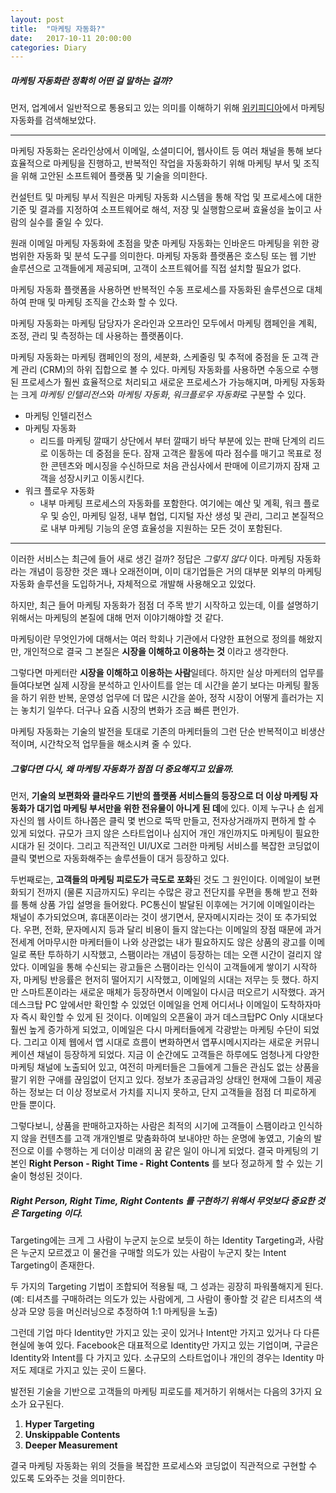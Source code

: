 ```yaml
---
layout: post
title:  "마케팅 자동화?"
date:   2017-10-11 20:00:00
categories: Diary 
---
```


##### **마케팅 자동화**란 정확히 어떤 걸 말하는 걸까?

먼저, 업계에서 일반적으로 통용되고 있는 의미를 이해하기 위해 [위키피디아]에서 마케팅 자동화를 검색해보았다.

------- 
마케팅 자동화는 온라인상에서 이메일, 소셜미디어, 웹사이트 등 여러 채널을 통해 보다 효율적으로 마케팅을 진행하고, 반복적인 작업을 자동화하기 위해 마케팅 부서 및 조직을 위해 고안된 소프트웨어 플랫폼 및 기술을 의미한다.

컨설턴트 및 마케팅 부서 직원은 마케팅 자동화 시스템을 통해 작업 및 프로세스에 대한 기준 및 결과를 지정하여 소프트웨어로 해석, 저장 및 실행함으로써 효율성을 높이고 사람의 실수를 줄일 수 있다.

원래 이메일 마케팅 자동화에 초점을 맞춘 마케팅 자동화는 인바운드 마케팅을 위한 광범위한 자동화 및 분석 도구를 의미한다. 마케팅 자동화 플랫폼은 호스팅 또는 웹 기반 솔루션으로 고객들에게 제공되며, 고객이 소프트웨어를 직접 설치할 필요가 없다.

마케팅 자동화 플랫폼을 사용하면 반복적인 수동 프로세스를 자동화된 솔루션으로 대체하여 판매 및 마케팅 조직을 간소화 할 수 있다.

마케팅 자동화는 마케팅 담당자가 온라인과 오프라인 모두에서 마케팅 캠페인을 계획, 조정, 관리 및 측정하는 데 사용하는 플랫폼이다. 

마케팅 자동화는 마케팅 캠페인의 정의, 세분화, 스케줄링 및 추적에 중점을 둔 고객 관계 관리 (CRM)의 하위 집합으로 볼 수 있다. 마케팅 자동화를 사용하면 수동으로 수행 된 프로세스가 훨씬 효율적으로 처리되고 새로운 프로세스가 가능해지며, 마케팅 자동화는 크게 *마케팅 인텔리전스*와 *마케팅 자동화*, *워크플로우 자동화*로 구분할 수 있다. 

- 마케팅 인텔리전스
- 마케팅 자동화
	- 리드를 마케팅 깔때기 상단에서 부터 깔때기 바닥 부분에 있는 판매 단계의 리드로 이동하는 데 중점을 둔다. 잠재 고객은 활동에 따라 점수를 매기고 목표로 정한 콘텐츠와 메시징을 수신하므로 처음 관심사에서 판매에 이르기까지 잠재 고객을 성장시키고 이동시킨다. 
- 워크 플로우 자동화
	- 내부 마케팅 프로세스의 자동화를 포함한다. 여기에는 예산 및 계획, 워크 플로우 및 승인, 마케팅 일정, 내부 협업, 디지털 자산 생성 및 관리, 그리고 본질적으로 내부 마케팅 기능의 운영 효율성을 지원하는 모든 것이 포함된다.
-------

이러한 서비스는 최근에 들어 새로 생긴 걸까? 정답은 *그렇지 않다* 이다. 마케팅 자동화라는 개념이 등장한 것은 꽤나 오래전이며, 이미 대기업들은 거의 대부분 외부의 마케팅 자동화 솔루션을 도입하거나, 자체적으로 개발해 사용해오고 있었다.  

하지만, 최근 들어 마케팅 자동화가 점점 더 주목 받기 시작하고 있는데, 이를 설명하기 위해서는 마케팅의 본질에 대해 먼저 이야기해야할 것 같다.

마케팅이란 무엇인가에 대해서는 여러 학회나 기관에서 다양한 표현으로 정의를 해왔지만, 개인적으로 결국 그 본질은 **시장을 이해하고 이용하는 것** 이라고 생각한다.

그렇다면 마케터란 **시장을 이해하고 이용하는 사람**일테다. 하지만 실상 마케터의 업무를 들여다보면 실제 시장을 분석하고 인사이트를 얻는 데 시간을 쏟기 보다는 마케팅 활동을 하기 위한 반복, 운영성 업무에 더 많은 시간을 쏟아, 정작 시장이 어떻게 흘러가는 지는 놓치기 일쑤다. 더구나 요즘 시장의 변화가 조금 빠른 편인가.

마케팅 자동화는 기술의 발전을 토대로 기존의 마케터들의 그런 단순 반복적이고 비생산적이며, 시간착오적 업무들을 해소시켜 줄 수 있다.

##### **그렇다면 다시, 왜 마케팅 자동화가 점점 더 중요해지고 있을까.**

먼저, **기술의 보편화와 클라우드 기반의 플랫폼 서비스들의 등장으로 더 이상 마케팅 자동화가 대기업 마케팅 부서만을 위한 전유물이 아니게 된 데**에 있다. 이제 누구나 손 쉽게 자신의 웹 사이트 하나쯤은 클릭 몇 번으로 뚝딱 만들고, 전자상거래까지 편하게 할 수 있게 되었다. 규모가 크지 않은 스타트업이나 심지어 개인 개인까지도 마케팅이 필요한 시대가 된 것이다. 그리고 직관적인 UI/UX로 그러한 마케팅 서비스를 복잡한 코딩없이 클릭 몇번으로 자동화해주는 솔루션들이 대거 등장하고 있다. 

두번째로는, **고객들의 마케팅 피로도가 극도로 포화**된 것도 그 원인이다. 이메일이 보편화되기 전까지 (물론 지금까지도) 우리는 수많은 광고 전단지를 우편을 통해 받고 전화를 통해 상품 가입 설명을 들어왔다. PC통신이 발달된 이후에는 거기에 이메일이라는 채널이 추가되었으며, 휴대폰이라는 것이 생기면서, 문자메시지라는 것이 또 추가되었다. 우편, 전화, 문자메시지 등과 달리 비용이 들지 않는다는 이메일의 장점 때문에 과거 전세계 어마무시한 마케터들이 나와 상관없는 내가 필요하지도 않은 상품의 광고를 이메일로 폭탄 투하하기 시작했고, 스팸이라는 개념이 등장하는 데는 오랜 시간이 걸리지 않았다. 이메일을 통해 수신되는 광고들은 스팸이라는 인식이 고객들에게 쌓이기 시작하자, 마케팅 반응률은 현저히 떨어지기 시작했고, 이메일의 시대는 저무는 듯 했다. 하지만 스마트폰이라는 새로운 매체가 등장하면서 이메일이 다시금 떠오르기 시작했다. 과거 데스크탑 PC 앞에서만 확인할 수 있었던 이메일을 언제 어디서나 이메일이 도착하자마자 즉시 확인할 수 있게 된 것이다. 이메일의 오픈율이 과거 데스크탑PC Only 시대보다 훨씬 높게 증가하게 되었고, 이메일은 다시 마케터들에게 각광받는 마케팅 수단이 되었다. 그리고 이제 웹에서 앱 시대로 흐름이 변화하면서 앱푸시메시지라는 새로운 커뮤니케이션 채널이 등장하게 되었다. 지금 이 순간에도 고객들은 하루에도 엄청나게 다양한 마케팅 채널에 노출되어 있고, 여전히 마케터들은 그들에게 그들은 관심도 없는 상품을 팔기 위한 구애를 끊임없이 던지고 있다. 정보가 초공급과잉 상태인 현재에 그들이 제공하는 정보는 더 이상 정보로서 가치를 지니지 못하고, 단지 고객들을 점점 더 피로하게 만들 뿐이다.

그렇다보니, 상품을 판매하고자하는 사람은 최적의 시기에 고객들이 스팸이라고 인식하지 않을 컨텐츠를 고객 개개인별로 맞춤화하여 보내야만 하는 운명에 놓였고, 기술의 발전으로 이를 수행하는 게 더이상 미래의 꿈 같은 일이 아니게 되었다. 결국 마케팅의 기본인 **Right Person - Right Time - Right Contents** 를 보다 정교하게 할 수 있는 기술이 형성된 것이다. 

##### Right Person, Right Time, Right Contents 를 구현하기 위해서 무엇보다 중요한 것은 Targeting 이다.

Targeting에는 크게 그 사람이 누군지 눈으로 보듯이 하는 Identity Targeting과, 사람은 누군지 모르겠고 이 물건을 구매할 의도가 있는 사람이 누군지 찾는 Intent Targeting이 존재한다.

두 가지의 Targeting 기법이 조합되어 적용될 때, 그 성과는 굉장히 파워풀해지게 된다. (예: 티셔츠를 구매하려는 의도가 있는 사람에게, 그 사람이 좋아할 것 같은 티셔츠의 색상과 모양 등을 머신러닝으로 추정하여 1:1 마케팅을 노출)

그런데 기업 마다 Identity만 가지고 있는 곳이 있거나 Intent만 가지고 있거나 다 다른 현실에 놓여 있다. Facebook은 대표적으로 Identity만 가지고 있는 기업이며, 구글은 Identity와 Intent를 다 가지고 있다. 소규모의 스타트업이나 개인의 경우는 Identity 마저도 제대로 가지고 있는 곳이 드물다. 

발전된 기술을 기반으로 고객들의 마케팅 피로도를 제거하기 위해서는 다음의 3가지 요소가 요구된다.

1. **Hyper Targeting**
2. **Unskippable Contents**
3. **Deeper Measurement**

결국 마케팅 자동화는 위의 것들을 복잡한 프로세스와 코딩없이 직관적으로 구현할 수 있도록 도와주는 것을 의미한다.


[위키피디아]: https://en.wikipedia.org/wiki/Marketing#Definition








